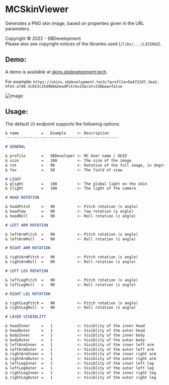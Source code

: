 # MCSkinViewer

Generates a PNG skin image, based on properties given in the URL parameters.

Copyright &copy; 2022 - SBDevelopment\
Please also see copyright notices of the libraries used (`/libs/.../LICENSE`).

## Demo:

A demo is available at [skins.sbdevelopment.tech](https://skins.sbdevelopment.tech/).

For example: `https://skins.sbdevelopment.tech/?profile=5e4723d7-3ea1-4fe5-a748-3cb53c35d96b&headPitch=25&rot=330&aa=false`

![image](https://skins.sbdevelopment.tech/?profile=5e4723d7-3ea1-4fe5-a748-3cb53c35d96b&headPitch=25&rot=330&aa=false)

## Usage:

The default (/) endpoint supports the following options:
```md
& name          =   Example     <- Description
--------------------------------------------------

# GENERAL

& profile       =   SBDeveloper <- MC User name / UUID
& size          =   100         <- The size of the image
& rot           =   90          <- Rotation of the full image, in degrees.
& fov           =   50          <- The field of view

# LIGHT
& glight        =   100         <- The global light on the skin
& clight        =   100         <- The light of the camera

# HEAD ROTATION

& headPitch     =   90          <- Pitch rotation (x angle)
& headYaw       =   90          <- Yaw rotation (y angle)
& headRoll      =   90          <- Roll rotation (z angle)

# LEFT ARM ROTATION

& leftArmPitch  =   90          <- Pitch rotation (x angle)
& leftArmRoll   =   90          <- Roll rotation (z angle)

# RIGHT ARM ROTATION

& rightArmPitch =   90          <- Pitch rotation (x angle)
& rightArmRoll  =   90          <- Roll rotation (z angle)

# LEFT LEG ROTATION

& leftLegPitch  =   90          <- Pitch rotation (x angle)
& leftLegRoll   =   90          <- Roll rotation (z angle)

# RIGHT LEG ROTATION

& rightLegPitch =   90          <- Pitch rotation (x angle)
& rightLegRoll  =   90          <- Roll rotation (z angle)

# LAYER VISBIBLITY

& headInner     =   1           <- Visiblity of the inner head
& headOuter     =   1           <- Visiblity of the outer head
& bodyInner     =   1           <- Visiblity of the inner body
& bodyOuter     =   1           <- Visiblity of the outer body
& leftArmInner  =   1           <- Visiblity of the inner left arm
& leftArmOuter  =   1           <- Visiblity of the outer left arm
& rightArmInner =   1           <- Visiblity of the inner right arm
& rightArmOuter =   1           <- Visiblity of the outer right arm
& leftLegInner  =   1           <- Visiblity of the inner left leg
& leftLegOuter  =   1           <- Visiblity of the outer left leg
& rightLegInner =   1           <- Visiblity of the inner right leg
& rightLegOuter =   1           <- Visiblity of the outer right leg
```
